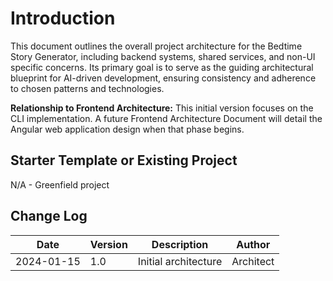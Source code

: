 # Introduction

This document outlines the overall project architecture for the Bedtime Story Generator, including backend systems, shared services, and non-UI specific concerns. Its primary goal is to serve as the guiding architectural blueprint for AI-driven development, ensuring consistency and adherence to chosen patterns and technologies.

**Relationship to Frontend Architecture:**
This initial version focuses on the CLI implementation. A future Frontend Architecture Document will detail the Angular web application design when that phase begins.

## Starter Template or Existing Project

N/A - Greenfield project

## Change Log

| Date | Version | Description | Author |
|------|---------|-------------|--------|
| 2024-01-15 | 1.0 | Initial architecture | Architect |
